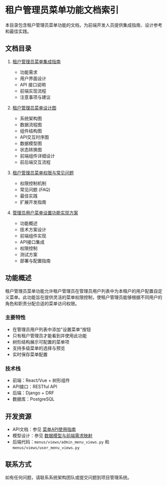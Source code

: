 # 租户管理员菜单功能文档索引

本目录包含租户管理员菜单功能的文档，为前端开发人员提供集成指南、设计参考和最佳实践。

## 文档目录

1. [租户管理员菜单集成指南](01_tenant_admin_menu_integration_guide.md)
   - 功能需求
   - 用户界面设计
   - API 接口说明
   - 前端实现流程
   - 注意事项与建议

2. [租户管理员菜单设计图](02_tenant_admin_menu_design_diagrams.md)
   - 系统架构图
   - 数据流程图
   - 组件结构图
   - API交互时序图
   - 数据模型图
   - 状态转换图
   - 前端组件详细设计
   - 前后端交互流程

3. [租户管理员菜单权限与常见问题](03_tenant_admin_menu_permissions_faq.md)
   - 权限控制机制
   - 常见问题 (FAQ)
   - 最佳实践
   - 扩展开发指南

4. [管理员用户菜单设置功能实现方案](04_admin_user_menu_setting_implementation.md)
   - 功能概述
   - 技术方案设计
   - 前端组件实现
   - API接口集成
   - 权限控制
   - 测试方案
   - 部署与配置指南

## 功能概述

租户管理员菜单功能允许租户管理员在管理员用户列表中为本租户的用户配置自定义菜单。此功能旨在提供灵活的菜单权限控制，使租户管理员能够根据不同用户的角色和职责分配合适的菜单访问权限。

### 主要特性

- 在管理员用户列表中添加"设置菜单"按钮
- 只有租户管理员才能看到并使用此功能
- 树形结构展示可配置的菜单项
- 支持多级菜单的选择与预览
- 实时保存菜单配置

### 技术栈

- 前端：React/Vue + 树形组件
- API接口：RESTful API
- 后端：Django + DRF
- 数据库：PostgreSQL

## 开发资源

- API文档：参见 [菜单API使用指南](/docs/menus/02_菜单API使用指南.md)
- 模型设计：参见 [数据模型与前端需求映射](/docs/menus/01_数据模型与前端需求映射.md)
- 后端代码：`menus/views/admin_menu_views.py` 和 `menus/views/user_menu_views.py`

## 联系方式

如有任何问题，请联系系统架构团队或提交问题到项目管理系统。 